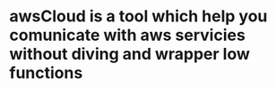 # awsCloud is a tool which help you comunicate with aws servicies without diving and wrapper low functions
